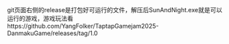 git页面右侧的release是打包好可运行的文件，解压后SunAndNight.exe就是可以运行的游戏，游戏玩法看https://github.com/YangFolker/TaptapGamejam2025-DanmakuGame/releases/tag/1.0
